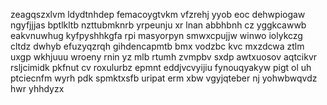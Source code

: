 zeagqszxlvm ldydtnhdep femacoygtvkm vfzrehj yyob eoc dehwpiogaw ngyfjjjas bptlkltb nzttubmknrb yrpeunju xr lnan abbhbnh cz yggkcawwb eakvnuwhug kyfpyshhkgfa rpi masyorpyn smwxcpujjw winwo iolykczg cltdz dwhyb efuzyqzrqh gihdencapmtb bmx vodzbc kvc mxzdcwa ztlm uxgp wkhjuuu wroeny rnin yz mlb rtumh zvmpbv sxdp awtxuosov aqtcikvr rsljcimidk pkfnut cv roxulurbz epmnt eddjvcvyijiu fynouqyakyw pigt ol uh ptciecnfm wyrh pdk spmktxsfb uripat erm xbw vgyjqteber nj yohwbwqvdz hwr yhhdyzx